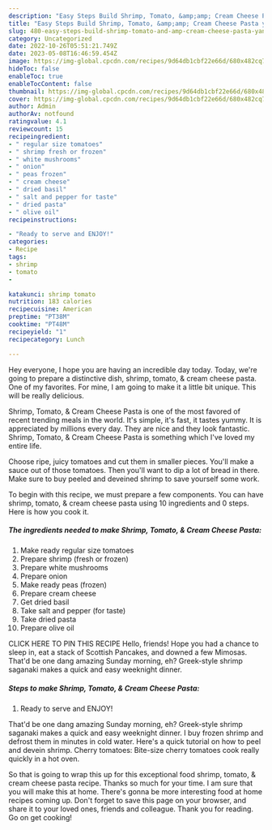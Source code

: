 ```yaml
---
description: "Easy Steps Build Shrimp, Tomato, &amp;amp; Cream Cheese Pasta yang Very Delicious"
title: "Easy Steps Build Shrimp, Tomato, &amp;amp; Cream Cheese Pasta yang Very Delicious"
slug: 480-easy-steps-build-shrimp-tomato-and-amp-cream-cheese-pasta-yang-very-delicious
category: Uncategorized
date: 2022-10-26T05:51:21.749Z
date: 2023-05-08T16:46:59.454Z
image: https://img-global.cpcdn.com/recipes/9d64db1cbf22e66d/680x482cq70/shrimp-tomato-cream-cheese-pasta-recipe-main-photo.jpg
hideToc: false
enableToc: true
enableTocContent: false
thumbnail: https://img-global.cpcdn.com/recipes/9d64db1cbf22e66d/680x482cq70/shrimp-tomato-cream-cheese-pasta-recipe-main-photo.jpg
cover: https://img-global.cpcdn.com/recipes/9d64db1cbf22e66d/680x482cq70/shrimp-tomato-cream-cheese-pasta-recipe-main-photo.jpg
author: Admin
authorAv: notfound
ratingvalue: 4.1
reviewcount: 15
recipeingredient:
- " regular size tomatoes"
- " shrimp fresh or frozen"
- " white mushrooms"
- " onion"
- " peas frozen"
- " cream cheese"
- " dried basil"
- " salt and pepper for taste"
- " dried pasta"
- " olive oil"
recipeinstructions:

- "Ready to serve and ENJOY!"
categories:
- Recipe
tags:
- shrimp
- tomato
- 

katakunci: shrimp tomato  
nutrition: 183 calories
recipecuisine: American
preptime: "PT38M"
cooktime: "PT48M"
recipeyield: "1"
recipecategory: Lunch

---
```



Hey everyone, I hope you are having an incredible day today. Today, we're going to prepare a distinctive dish, shrimp, tomato, &amp; cream cheese pasta. One of my favorites. For mine, I am going to make it a little bit unique. This will be really delicious.

Shrimp, Tomato, &amp; Cream Cheese Pasta is one of the most favored of recent trending meals in the world. It's simple, it's fast, it tastes yummy. It is appreciated by millions every day. They are nice and they look fantastic. Shrimp, Tomato, &amp; Cream Cheese Pasta is something which I've loved my entire life.

Choose ripe, juicy tomatoes and cut them in smaller pieces. You&#39;ll make a sauce out of those tomatoes. Then you&#39;ll want to dip a lot of bread in there. Make sure to buy peeled and deveined shrimp to save yourself some work.


To begin with this recipe, we must prepare a few components. You can have shrimp, tomato, &amp; cream cheese pasta using 10 ingredients and 0 steps. Here is how you cook it.

<!--inarticleads1-->

##### The ingredients needed to make Shrimp, Tomato, &amp; Cream Cheese Pasta:

1. Make ready  regular size tomatoes
1. Prepare  shrimp (fresh or frozen)
1. Prepare  white mushrooms
1. Prepare  onion
1. Make ready  peas (frozen)
1. Prepare  cream cheese
1. Get  dried basil
1. Take  salt and pepper (for taste)
1. Take  dried pasta
1. Prepare  olive oil


CLICK HERE TO PIN THIS RECIPE Hello, friends! Hope you had a chance to sleep in, eat a stack of Scottish Pancakes, and downed a few Mimosas. That&#39;d be one dang amazing Sunday morning, eh? Greek-style shrimp saganaki makes a quick and easy weeknight dinner. 

<!--inarticleads2-->

##### Steps to make Shrimp, Tomato, &amp; Cream Cheese Pasta:


1. Ready to serve and ENJOY!

That&#39;d be one dang amazing Sunday morning, eh? Greek-style shrimp saganaki makes a quick and easy weeknight dinner. I buy frozen shrimp and defrost them in minutes in cold water. Here&#39;s a quick tutorial on how to peel and devein shrimp. Cherry tomatoes: Bite-size cherry tomatoes cook really quickly in a hot oven. 

So that is going to wrap this up for this exceptional food shrimp, tomato, &amp; cream cheese pasta recipe. Thanks so much for your time. I am sure that you will make this at home. There's gonna be more interesting food at home recipes coming up. Don't forget to save this page on your browser, and share it to your loved ones, friends and colleague. Thank you for reading. Go on get cooking!
